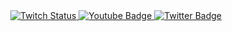 <div id="badges" align="center">
  <a href="https://www.twitch.tv/grim_1">
    <img alt="Twitch Status" src="https://img.shields.io/twitch/status/grim_1?style=for-the-badge">
  </a>
  <a href="https://www.youtube.com/channel/UCA6asvZFHmUrFxB09BWghmg">
    <img src="https://img.shields.io/badge/YouTube-red?style=for-the-badge&logo=youtube&logoColor=white" alt="Youtube Badge"/>
  </a>
  <a href="https://www.twitter.com/mycool">
    <img src="https://img.shields.io/badge/Twitter-blue?style=for-the-badge&logo=twitter&logoColor=white" alt="Twitter Badge"/>
  </a>
  <br>
  <br>
  <img src="https://komarev.com/ghpvc/?username=mahchete&style=flat-square&color=blue" alt=""/>
</div>



